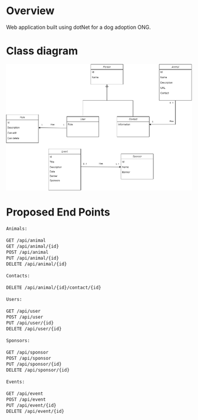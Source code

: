 # Overview

Web application built using dotNet for a dog adoption ONG.

# Class diagram

![](docs/class-diagram.png)

# Proposed End Points

```
Animals:

GET /api/animal
GET /api/animal/{id}
POST /api/animal
PUT /api/animal/{id}
DELETE /api/animal/{id}

Contacts:

DELETE /api/animal/{id}/contact/{id}

Users:

GET /api/user
POST /api/user
PUT /api/user/{id}
DELETE /api/user/{id}

Sponsors:

GET /api/sponsor
POST /api/sponsor
PUT /api/sponsor/{id}
DELETE /api/sponsor/{id}

Events:

GET /api/event
POST /api/event
PUT /api/event/{id}
DELETE /api/event/{id}
```
